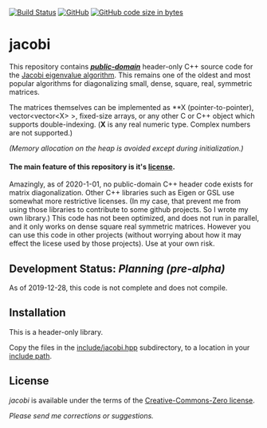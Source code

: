 [![Build Status](https://travis-ci.org/jewettaij/jacobi.svg?branch=master)](https://travis-ci.org/jewettaij/jacobi.svg?branch=master)
[![GitHub](https://img.shields.io/github/license/jewettaij/jacobi)](./LICENSE.md)
[![GitHub code size in bytes](https://img.shields.io/github/languages/code-size/jewettaij/jacobi)]()


jacobi
===========

This repository contains [***public-domain***](LICENSE.md)
header-only C++ source code for the
[Jacobi eigenvalue algorithm](https://en.wikipedia.org/wiki/Jacobi_eigenvalue_algorithm).
This remains one of the oldest and most popular algorithms for
diagonalizing small, dense, square, real, symmetric matrices.

The matrices themselves can be implemented as \*\*X (pointer-to-pointer),
vector\<vector\<X\> \>, fixed-size arrays,
or any other C or C++ object which supports double-indexing.
(**X** is any real numeric type.  Complex numbers are not supported.)

*(Memory allocation on the heap is avoided except during initialization.)*


#### The main feature of this repository is it's [license](LICENSE.md).

Amazingly, as of 2020-1-01, no public-domain C++ header code exists for
matrix diagonalization.  Other C++ libraries such as Eigen or GSL use somewhat
more restrictive licenses.  (In my case, that prevent me from using those
libraries to contribute to some github projects.  So I wrote my own library.)
This code has not been optimized, and does not run in parallel,
and it only works on dense square real symmetric matrices.
However you can use this code in other projects (without worrying about
how it may effect the licese used by those projects).
Use at your own risk.


## Development Status: *Planning (pre-alpha)*

As of 2019-12-28, this code is not complete and does not compile.

## Installation

This is a header-only library.

Copy the files in the [include/jacobi.hpp](include) subdirectory,
to a location in your
[include path](https://www.rapidtables.com/code/linux/gcc/gcc-i.html).

## License

*jacobi* is available under the terms of the [Creative-Commons-Zero license](LICENSE.md).

*Please send me corrections or suggestions.*

